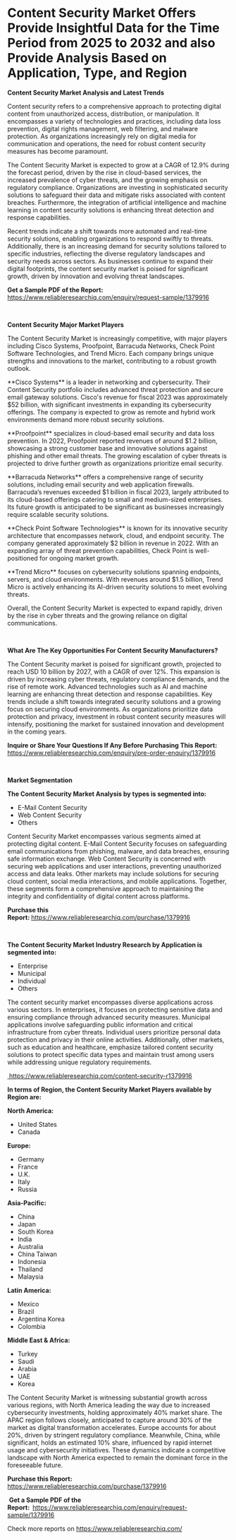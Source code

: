 <p><h1>Content Security Market Offers Provide Insightful Data for the Time Period from 2025 to 2032 and also Provide Analysis Based on Application, Type, and Region</h1></p><p><strong>Content Security Market Analysis and Latest Trends</strong></p>
<p><p>Content security refers to a comprehensive approach to protecting digital content from unauthorized access, distribution, or manipulation. It encompasses a variety of technologies and practices, including data loss prevention, digital rights management, web filtering, and malware protection. As organizations increasingly rely on digital media for communication and operations, the need for robust content security measures has become paramount.</p><p>The Content Security Market is expected to grow at a CAGR of 12.9% during the forecast period, driven by the rise in cloud-based services, the increased prevalence of cyber threats, and the growing emphasis on regulatory compliance. Organizations are investing in sophisticated security solutions to safeguard their data and mitigate risks associated with content breaches. Furthermore, the integration of artificial intelligence and machine learning in content security solutions is enhancing threat detection and response capabilities.</p><p>Recent trends indicate a shift towards more automated and real-time security solutions, enabling organizations to respond swiftly to threats. Additionally, there is an increasing demand for security solutions tailored to specific industries, reflecting the diverse regulatory landscapes and security needs across sectors. As businesses continue to expand their digital footprints, the content security market is poised for significant growth, driven by innovation and evolving threat landscapes.</p></p>
<p><strong>Get a Sample PDF of the Report:&nbsp;</strong> <a href="https://www.reliableresearchiq.com/enquiry/request-sample/1379916?utm_campaign=2456&utm_medium=2&utm_source=Github&utm_content=ia&utm_term=11032025&utm_id=content-security">https://www.reliableresearchiq.com/enquiry/request-sample/1379916</a></p>
<p>&nbsp;</p>
<p><strong>Content Security Major Market Players</strong></p>
<p><p>The Content Security Market is increasingly competitive, with major players including Cisco Systems, Proofpoint, Barracuda Networks, Check Point Software Technologies, and Trend Micro. Each company brings unique strengths and innovations to the market, contributing to a robust growth outlook.</p><p>**Cisco Systems** is a leader in networking and cybersecurity. Their Content Security portfolio includes advanced threat protection and secure email gateway solutions. Cisco's revenue for fiscal 2023 was approximately $52 billion, with significant investments in expanding its cybersecurity offerings. The company is expected to grow as remote and hybrid work environments demand more robust security solutions.</p><p>**Proofpoint** specializes in cloud-based email security and data loss prevention. In 2022, Proofpoint reported revenues of around $1.2 billion, showcasing a strong customer base and innovative solutions against phishing and other email threats. The growing escalation of cyber threats is projected to drive further growth as organizations prioritize email security.</p><p>**Barracuda Networks** offers a comprehensive range of security solutions, including email security and web application firewalls. Barracuda’s revenues exceeded $1 billion in fiscal 2023, largely attributed to its cloud-based offerings catering to small and medium-sized enterprises. Its future growth is anticipated to be significant as businesses increasingly require scalable security solutions.</p><p>**Check Point Software Technologies** is known for its innovative security architecture that encompasses network, cloud, and endpoint security. The company generated approximately $2 billion in revenue in 2022. With an expanding array of threat prevention capabilities, Check Point is well-positioned for ongoing market growth.</p><p>**Trend Micro** focuses on cybersecurity solutions spanning endpoints, servers, and cloud environments. With revenues around $1.5 billion, Trend Micro is actively enhancing its AI-driven security solutions to meet evolving threats.</p><p>Overall, the Content Security Market is expected to expand rapidly, driven by the rise in cyber threats and the growing reliance on digital communications.</p></p>
<p>&nbsp;</p>
<p><strong>What Are The Key Opportunities For Content Security Manufacturers?</strong></p>
<p><p>The Content Security market is poised for significant growth, projected to reach USD 10 billion by 2027, with a CAGR of over 12%. This expansion is driven by increasing cyber threats, regulatory compliance demands, and the rise of remote work. Advanced technologies such as AI and machine learning are enhancing threat detection and response capabilities. Key trends include a shift towards integrated security solutions and a growing focus on securing cloud environments. As organizations prioritize data protection and privacy, investment in robust content security measures will intensify, positioning the market for sustained innovation and development in the coming years.</p></p>
<p><strong>Inquire or Share Your Questions If Any Before Purchasing This Report:</strong> <a href="https://www.reliableresearchiq.com/enquiry/pre-order-enquiry/1379916?utm_campaign=2456&utm_medium=2&utm_source=Github&utm_content=ia&utm_term=11032025&utm_id=content-security">https://www.reliableresearchiq.com/enquiry/pre-order-enquiry/1379916</a></p>
<p>&nbsp;</p>
<p><strong>Market Segmentation</strong></p>
<p><strong>The Content Security Market Analysis by types is segmented into:</strong></p>
<p><ul><li>E-Mail Content Security</li><li>Web Content Security</li><li>Others</li></ul></p>
<p><p>Content Security Market encompasses various segments aimed at protecting digital content. E-Mail Content Security focuses on safeguarding email communications from phishing, malware, and data breaches, ensuring safe information exchange. Web Content Security is concerned with securing web applications and user interactions, preventing unauthorized access and data leaks. Other markets may include solutions for securing cloud content, social media interactions, and mobile applications. Together, these segments form a comprehensive approach to maintaining the integrity and confidentiality of digital content across platforms.</p></p>
<p><strong>Purchase this Report:&nbsp;</strong><a href="https://www.reliableresearchiq.com/purchase/1379916?utm_campaign=2456&utm_medium=2&utm_source=Github&utm_content=ia&utm_term=11032025&utm_id=content-security">https://www.reliableresearchiq.com/purchase/1379916</a></p>
<p>&nbsp;</p>
<p><strong>The Content Security Market Industry Research by Application is segmented into:</strong></p>
<p><ul><li>Enterprise</li><li>Municipal</li><li>Individual</li><li>Others</li></ul></p>
<p><p>The content security market encompasses diverse applications across various sectors. In enterprises, it focuses on protecting sensitive data and ensuring compliance through advanced security measures. Municipal applications involve safeguarding public information and critical infrastructure from cyber threats. Individual users prioritize personal data protection and privacy in their online activities. Additionally, other markets, such as education and healthcare, emphasize tailored content security solutions to protect specific data types and maintain trust among users while addressing unique regulatory requirements.</p></p>
<p><a href="https://www.reliableresearchiq.com/content-security-r1379916?utm_campaign=2456&utm_medium=2&utm_source=Github&utm_content=ia&utm_term=11032025&utm_id=content-security">&nbsp;https://www.reliableresearchiq.com/content-security-r1379916</a></p>
<p><strong>In terms of Region, the Content Security Market Players available by Region are:</strong></p>
<p>
    <p> <strong> North America: </strong>
        <ul>
            <li>United States</li>
            <li>Canada</li>
        </ul>
        </p> 
    <p> <strong> Europe: </strong>
        <ul>
            <li>Germany</li>
            <li>France</li>
            <li>U.K.</li>
            <li>Italy</li>
            <li>Russia</li>
        </ul>
        </p> 
    <p> <strong> Asia-Pacific: </strong>
        <ul>
            <li>China</li>
            <li>Japan</li>
            <li>South Korea</li>
            <li>India</li>
            <li>Australia</li>
            <li>China Taiwan</li>
            <li>Indonesia</li>
            <li>Thailand</li>
            <li>Malaysia</li>
        </ul>
        </p> 
    <p> <strong> Latin America: </strong>
        <ul>
            <li>Mexico</li>
            <li>Brazil</li>
            <li>Argentina Korea</li>
            <li>Colombia</li>
        </ul>
        </p> 
    <p> <strong> Middle East & Africa: </strong>
        <ul>
            <li>Turkey</li>
            <li>Saudi</li>
            <li>Arabia</li>
            <li>UAE</li>
            <li>Korea</li>
        </ul>
    </p>
    </p>
<p><p>The Content Security Market is witnessing substantial growth across various regions, with North America leading the way due to increased cybersecurity investments, holding approximately 40% market share. The APAC region follows closely, anticipated to capture around 30% of the market as digital transformation accelerates. Europe accounts for about 20%, driven by stringent regulatory compliance. Meanwhile, China, while significant, holds an estimated 10% share, influenced by rapid internet usage and cybersecurity initiatives. These dynamics indicate a competitive landscape with North America expected to remain the dominant force in the foreseeable future.</p></p>
<p><strong>Purchase this Report: </strong><a href="https://www.reliableresearchiq.com/purchase/1379916?utm_campaign=2456&utm_medium=2&utm_source=Github&utm_content=ia&utm_term=11032025&utm_id=content-security">https://www.reliableresearchiq.com/purchase/1379916</a></p>
<p>&nbsp;<strong>Get a Sample PDF of the Report:&nbsp;&nbsp;</strong><a href="https://www.reliableresearchiq.com/enquiry/request-sample/1379916?utm_campaign=2456&utm_medium=2&utm_source=Github&utm_content=ia&utm_term=11032025&utm_id=content-security">https://www.reliableresearchiq.com/enquiry/request-sample/1379916</a></p>
<p><strong></strong></p>
<p>Check more reports on <a href="https://www.reliableresearchiq.com/?utm_campaign=2456&utm_medium=2&utm_source=Github&utm_content=ia&utm_term=11032025&utm_id=content-security">https://www.reliableresearchiq.com/</a></p>
